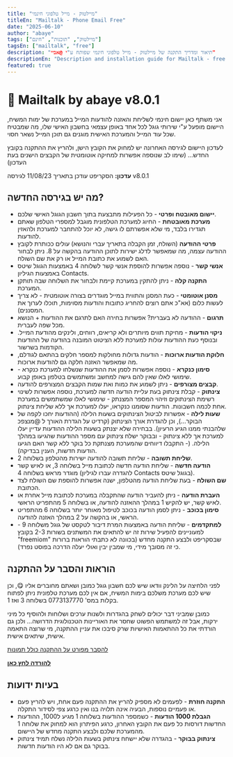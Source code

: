 ```yaml
---
title: "מיילטוק - מייל טלפוני חינמי"
titleEn: "Mailtalk - Phone Email Free"
date: "2025-06-10"
author: "abaye"
tags: ["מיילטוק", "תוכנות", "חינם"]
tagsEn: ["mailtalk", "free"]
description: "תיאור ומדריך התקנה של מיילטוק - מייל טלפוני חינמי שפותח ע"י @אביי"
descriptionEn: "Description and installation guide for Mailtalk - free phone email developed by @abaye"
featured: true
---
```


# 🔔 Mailtalk by abaye v8.0.1

אני משתף כאן יישום חינמי לשליחת והאזנה להודעות המייל במערכת של ימות המשיח, היישום מופעל ע"י שירותי גוגל לכל אחד באופן עצמאי בחשבון האישי שלו, מה שמבטיח שכל עוד המייל והמערכת האישית מוגנים גם תוכן המייל נשאר חסוי.

לעדכון היישום לגירסה האחרונה יש למחוק את הקובץ הישן, ולהריץ את ההתקנה בקובץ החדש... (שימו לב שנוספה אפשרות למחיקה אוטומטית של הקבצים הישנים בעת העדכון)

**עדכון:** הסקריפט עודכן בתאריך 11/08/23 לגירסה v8.0.1

## מה יש בגירסה החדשה?

* **יישום מאובטח ופרטי** - כל הפעילות מתבצעת בתוך חשבון הגוגל האישי שלכם.
* **מערכת מאובטחת** - החיוג למערכת הטלפונית מוגבל למספרי הטלפון שאתם תגדירו בלבד, מי שלא אפשרתם לו גישה, לא יוכל להתחבר למערכת ולהאזין להודעות.
* **פרטי ההודעה** (השולח, זמן הקבלה בתאריך עברי והנושא) עולים ככותרת לקובץ ההודעה עצמה, מה שמאפשר לדלג ישירות לתוכן ההודעה בהקשה על 8. ניתן לבחור האם לשמוע את כתובת המייל או רק את שם השולח.
* **אנשי קשר** - נוספה אפשרות להוספת אנשי קשר לשלוחה 4 באמצעות הגוגל שיטס באמצעות הגיליון Contacts.
* **התקנה קלה** - ניתן להתקין במערכת קיימת ולבחור את השלוחה שבה תותקן המערכת.
* **מסנן אוטומטי** - כעת המסנן והתווית במייל מוגדרים בצורה אוטומטית - לא צריך לעשות כלום (אא"כ אתם רוצים להחריג כתובות והודעות מסוימות, תוכלו לערוך את המסננים).
* **תרגום** - ההודעה לא בעברית? אפשרות בחירה האם לתרגם את ההודעות + הנושא מכל שפה לעברית.
* **ניקוי הודעות** - מחיקת תווים מיותרים ולא קריאים, רווחים, ולינקים מהודעת המייל. ובנוסף כעת ההודעות עולות למערכת ללא הציטוט המובנה בהודעה של ההודעות הקודמות בשרשור.
* **חלוקת הודעות ארוכות** - הודעות גדולות מחולקות למספר חלקים בהתאם לגודלם, מה שמאפשר האזנה חלקה גם להודעות ארוכות.
* **סימון כנקרא** - נוספה אפשרות לסמן את ההודעות שנשלחו למערכת כנקרא - שימושי לאלו שאין להם גישה למחשב ומשתמשים בטלפון באופן קבוע.
* **קבצים מצורפים** - ניתן לשמוע את כמות ואת שמות הקבצים המצורפים להודעה.
* **צינתוק** - קבלת צינתוק בעת עליית הודעה חדשה למערכת, נוספה אפשרות לשינוי רשימת הצינתוקים וזיהוי המספר המצנתק - שימושי לאלו שמשתמשים במערכת אחת לכמה חשבונות. הודעות שסומנו כנקראו, יעלו למערכת אך ללא שליחת צינתוק.
* **שעות לילה** - אפשרות לביטול הצינתוקים בשעות הלילה (ההודעות יחכו לקפה של הבוקר...), וכן להגדרת אורך הצינתוק (קרדיט על הגדרת האורך ל @מנצפכ שלהבנתי ממנו הגיע הרעיון). בבחירה שלא יצנתק בשעות הלילה ההודעות עדיין יעלו למערכת אך ללא צינתוק - ובבוקר ישלח צינתוק עם מספר ההודעות שהגיעו במהלך הלילה. (- התקבלו דיווחים שהמערכת מצנתקת כל בוקר ללא קשר האם הגיעו הודעות חדשות, הענין בבדיקה).
* **שליחת תשובה** - שליחת תשובה להודעה ישירות מהטלפון בשלוחה 2.
* **הודעה חדשה** - שליחת הודעה חדשה לכתובת מייל בשלוחה 3, או לאיש קשר מוגדר מראש בשלוחה 4 (להגדרה עברו לגיליון Contacts בגוגל שיטס).
* **שם השולח** - בעת שליחת הודעה מהטלפון, ישנה אפשרות להוספת שם השולח לצד הכתובת.
* **העברת הודעה** - ניתן להעביר הודעה שהתקבלה במערכת לכתובת מייל אחרת או לאיש קשר, יש להקיש 1 במהלך ההאזנה להודעה, או בשלוחה 5 מהתפריט הראשי.
* **סימון בכוכב** - ניתן לסמן הודעה בכוכב לטיפול מאוחר יותר בשלוחה 6 מהתפריט הראשי, או בהקשה על 2 במהלך האזנה להודעה.
* **למתקדמים** - שליחת הודעה באמצעות המרת דיבור לטקסט של גוגל משלוחה 9 - למעוניינים להפעיל שירות זה יש להתאים את המשתנים בשורות 2-3 בקובץ "freemiom" שבסקריפט ולבצע התקנה מחדש (בכוונה לא כתבתי הוראות ברורות כי זה מסובך מידי, מי שמבין יבין ואולי יעלה הדרכה בפוסט נפרד).

## הוראות והסבר על ההתקנה

לפני הלחיצה על הלינק וודאו שיש לכם חשבון גוגל כמובן ושאתם מחוברים אליו 😋, וכן שיש לכם מערכת משלכם בימות המשיח, אם אין לכם מערכת טלפונית ניתן לפתוח בקלות במס' 0773137770 בשלוחה 3 ואז 1.

כמובן שמביני דבר יכולים לשחק בהגדרות ולשנות ערכים ושלוחות ולהוסיף כל מיני ירקות, אבל זה למשתמש הפשוט שחסר את האוריינות הטכנולוגית הדרושה... ולכן גם הורדתי את כל ההתאמות האישיות שרק סיבכו את עניין ההתקנה, מי שרוצה התאמה אישית, שיתאים אישית.

[להסבר מפורט על ההתקנה כולל תמונות](https://tchumim.com/topic/13820/%D7%A9%D7%9C%D7%99%D7%97%D7%AA-%D7%95%D7%A7%D7%91%D7%9C%D7%AA-%D7%9E%D7%99%D7%99%D7%9C%D7%99%D7%9D-%D7%91%D7%90%D7%9E%D7%A6%D7%A2%D7%95%D7%AA-%D7%94%D7%98%D7%9C%D7%A4%D7%95%D7%9F-%D7%94%D7%9B%D7%A9%D7%A8-%D7%91%D7%97%D7%99%D7%A0%D7%9D-abaye-%D7%9E%D7%93%D7%A8%D7%99%D7%9A-%D7%9E%D7%A4%D7%95%D7%A8%D7%98-%D7%9E%D7%AA%D7%A2%D7%93%D7%9B%D7%9F#:~:text=%D7%95%D7%9C%D7%A2%D7%A0%D7%99%D7%A0%D7%99%D7%A0%D7%95%20%D7%9E%D7%AA%D7%97%D7%99%D7%9C%D7%99%D7%9D...)

**[להורדה לחץ כאן](https://bit.ly/3mJmwBB)**

## בעיות ידועות

* **התקנה חוזרת** - לפעמים לא מספיק להריץ את ההתקנה פעם אחת, ויש להריץ פעם או פעמיים נוספות, הבעיה אינה תלויה בנו ואין כרגע צפי לסידור התקלה.
* **הגבלת 1000 הודעות** - כשמספר ההודעות בשלוחה 1 מגיע ל1000, ההודעות החדשות דורסות כל פעם את הקובץ האחרון, כרגע הפיתרון הוא למחוק את שלוחה 1 מהמערכת שלכם ולבצע התקנה מחדש של היישום.
* **צינתוק בבוקר** - בהגדרה שלא יישחח צינתוק בשעות הלילה נשלח תמיד צינתוק בבוקר גם אם לא היו הודעות חדשות.